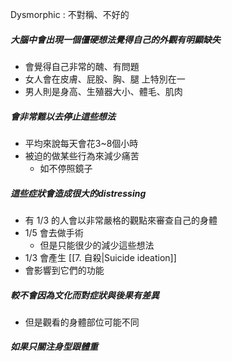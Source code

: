 Dysmorphic : 不對稱、不好的

##### 大腦中會出現一個僵硬想法覺得自己的外觀有明顯缺失
- 會覺得自己非常的醜、有問題
- 女人會在皮膚、屁股、胸、腿 上特別在一
- 男人則是身高、生殖器大小、體毛、肌肉

##### 會非常難以去停止這些想法
- 平均來說每天會花3~8個小時
- 被迫的做某些行為來減少痛苦
	- 如不停照鏡子
##### 這些症狀會造成很大的distressing
- 有 1/3 的人會以非常嚴格的觀點來審查自己的身體
- 1/5 會去做手術
	- 但是只能很少的減少這些想法
- 1/3 會產生 [[7. 自殺|Suicide ideation]]
- 會影響到它們的功能

##### 較不會因為文化而對症狀與後果有差異
- 但是觀看的身體部位可能不同


##### 如果只關注身型跟體重